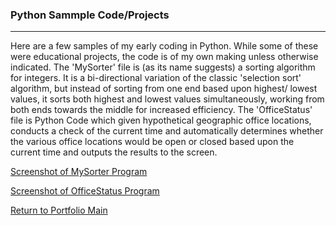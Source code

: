 ### Python Sammple Code/Projects
***

Here are a few samples of my early coding in Python.
While some of these were educational projects, the code
is of my own making unless otherwise indicated.
The 'MySorter' file is (as its name suggests) a
sorting algorithm for integers.  It is a bi-directional
variation of the classic 'selection sort' algorithm,
but instead of sorting from one end based upon highest/
lowest values, it sorts both highest and lowest values
simultaneously, working from both ends towards the middle
for increased efficiency.
The 'OfficeStatus' file is Python Code which given
hypothetical geographic office locations, conducts
a check of the current time and automatically determines
whether the various office locations would be open or
closed based upon the current time and outputs the
results to the screen.


[Screenshot of MySorter Program](https://i.imgur.com/OJKV5qY.png)

[Screenshot of OfficeStatus Program](https://i.imgur.com/OcHrqY3.png)

[Return to Portfolio Main](../../READMEport1.md)
